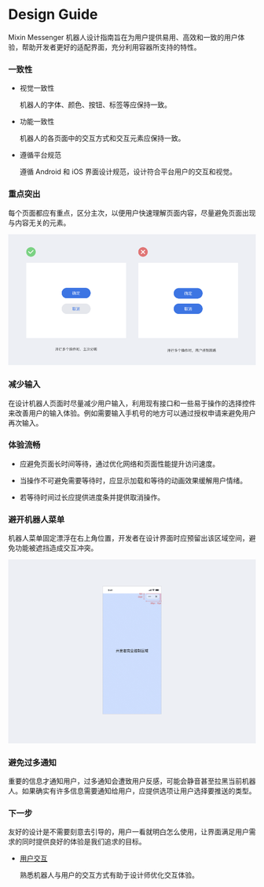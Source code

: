 # Design Guide

Mixin Messenger 机器人设计指南旨在为用户提供易用、高效和一致的用户体验，帮助开发者更好的适配界面，充分利用容器所支持的特性。

### 一致性

- 视觉一致性

  机器人的字体、颜色、按钮、标签等应保持一致。

- 功能一致性

  机器人的各页面中的交互方式和交互元素应保持一致。

- 遵循平台规范

  遵循 Android 和 iOS 界面设计规范，设计符合平台用户的交互和视觉。

### 重点突出

每个页面都应有重点，区分主次，以便用户快速理解页面内容，尽量避免页面出现与内容无关的元素。

![重点突出](./overview-point.png)

### 减少输入
  
在设计机器人页面时尽量减少用户输入，利用现有接口和一些易于操作的选择控件来改善用户的输入体验。例如需要输入手机号的地方可以通过授权申请来避免用户再次输入。

### 体验流畅

- 应避免页面长时间等待，通过优化网络和页面性能提升访问速度。

- 当操作不可避免需要等待时，应显示加载和等待的动画效果缓解用户情绪。

- 若等待时间过长应提供进度条并提供取消操作。

### 避开机器人菜单

机器人菜单固定漂浮在右上角位置，开发者在设计界面时应预留出该区域空间，避免功能被遮挡造成交互冲突。

![避开机器人菜单](./overview-nav-capsule.png)

### 避免过多通知

重要的信息才通知用户，过多通知会遭致用户反感，可能会静音甚至拉黑当前机器人。如果确实有许多信息需要通知给用户，应提供选项让用户选择要推送的类型。

### 下一步

友好的设计是不需要刻意去引导的，用户一看就明白怎么使用，让界面满足用户需求的同时提供良好的体验是我们追求的目标。

- [用户交互](./user-interaction)

  熟悉机器人与用户的交互方式有助于设计师优化交互体验。